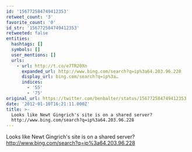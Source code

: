 ```yaml
---
id: '156772584749412353'
retweet_count: '3'
favorite_count: '0'
id_str: '156772584749412353'
retweeted: false
entities:
  hashtags: []
  symbols: []
  user_mentions: []
  urls:
    - url: http://t.co/e7TR20Xn
      expanded_url: http://www.bing.com/search?q=ip%3a64.203.96.228
      display_url: bing.com/search?q=ip%3a…
      indices:
        - '55'
        - '75'
original_url: https://twitter.com/benbalter/status/156772584749412353
date: '2012-01-10T16:21:11.000Z'
title: >-
  Looks like Newt Gingrich's site is on a shared server?
  http://www.bing.com/search?q=ip%3a64.203.96.228
---
```


Looks like Newt Gingrich's site is on a shared server? http://www.bing.com/search?q=ip%3a64.203.96.228
